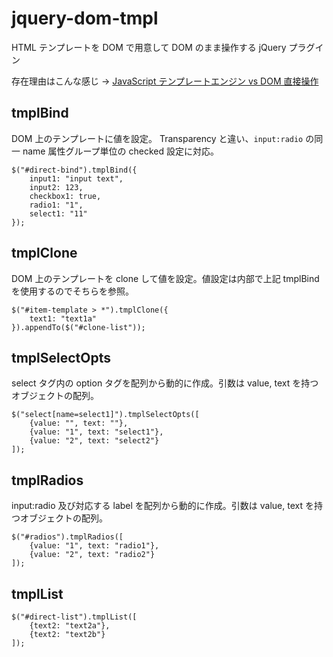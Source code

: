 jquery-dom-tmpl
=====================

HTML テンプレートを DOM で用意して DOM のまま操作する jQuery プラグイン

存在理由はこんな感じ ->
[JavaScript テンプレートエンジン vs DOM 直接操作](https://gist.github.com/froop/5492623)

tmplBind
--------------------
DOM 上のテンプレートに値を設定。
Transparency と違い、`input:radio` の同一 name 属性グループ単位の checked 設定に対応。

	$("#direct-bind").tmplBind({
		input1: "input text",
		input2: 123,
		checkbox1: true,
		radio1: "1",
		select1: "11"
	});

tmplClone
--------------------
DOM 上のテンプレートを clone して値を設定。値設定は内部で上記 tmplBind を使用するのでそちらを参照。

	$("#item-template > *").tmplClone({
		text1: "text1a"
	}).appendTo($("#clone-list"));

tmplSelectOpts
--------------------
select タグ内の option タグを配列から動的に作成。引数は value, text を持つオブジェクトの配列。

	$("select[name=select1]").tmplSelectOpts([
		{value: "", text: ""},
		{value: "1", text: "select1"},
		{value: "2", text: "select2"}
	]);

tmplRadios
--------------------
input:radio 及び対応する label を配列から動的に作成。引数は value, text を持つオブジェクトの配列。

	$("#radios").tmplRadios([
		{value: "1", text: "radio1"},
		{value: "2", text: "radio2"}
	]);

tmplList
--------------------

	$("#direct-list").tmplList([
		{text2: "text2a"},
		{text2: "text2b"}
	]);
	